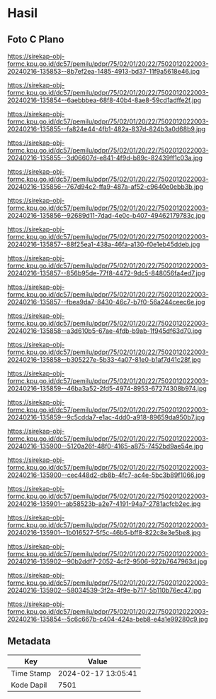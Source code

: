 # Hasil

## Foto C Plano

https://sirekap-obj-formc.kpu.go.id/dc57/pemilu/pdpr/75/02/01/20/22/7502012022003-20240216-135853--8b7ef2ea-1485-4913-bd37-11f9a5618e46.jpg

https://sirekap-obj-formc.kpu.go.id/dc57/pemilu/pdpr/75/02/01/20/22/7502012022003-20240216-135854--6aebbbea-68f8-40b4-8ae8-59cd1adffe2f.jpg

https://sirekap-obj-formc.kpu.go.id/dc57/pemilu/pdpr/75/02/01/20/22/7502012022003-20240216-135855--fa824e44-4fb1-482a-837d-824b3a0d68b9.jpg

https://sirekap-obj-formc.kpu.go.id/dc57/pemilu/pdpr/75/02/01/20/22/7502012022003-20240216-135855--3d06607d-e841-4f9d-b89c-82439ff1c03a.jpg

https://sirekap-obj-formc.kpu.go.id/dc57/pemilu/pdpr/75/02/01/20/22/7502012022003-20240216-135856--767d94c2-ffa9-487a-af52-c9640e0ebb3b.jpg

https://sirekap-obj-formc.kpu.go.id/dc57/pemilu/pdpr/75/02/01/20/22/7502012022003-20240216-135856--92689d11-7dad-4e0c-b407-49462179783c.jpg

https://sirekap-obj-formc.kpu.go.id/dc57/pemilu/pdpr/75/02/01/20/22/7502012022003-20240216-135857--88f25ea1-438a-46fa-a130-f0e1eb45ddeb.jpg

https://sirekap-obj-formc.kpu.go.id/dc57/pemilu/pdpr/75/02/01/20/22/7502012022003-20240216-135857--856b95de-77f8-4472-9dc5-848056fa4ed7.jpg

https://sirekap-obj-formc.kpu.go.id/dc57/pemilu/pdpr/75/02/01/20/22/7502012022003-20240216-135857--fbea9da7-8430-46c7-b7f0-56a244ceec6e.jpg

https://sirekap-obj-formc.kpu.go.id/dc57/pemilu/pdpr/75/02/01/20/22/7502012022003-20240216-135858--a3d610b5-67ae-4fdb-b9ab-1f945df63d70.jpg

https://sirekap-obj-formc.kpu.go.id/dc57/pemilu/pdpr/75/02/01/20/22/7502012022003-20240216-135858--b305227e-5b33-4a07-81e0-b1af7d41c28f.jpg

https://sirekap-obj-formc.kpu.go.id/dc57/pemilu/pdpr/75/02/01/20/22/7502012022003-20240216-135859--46ba3a52-2fd5-4974-8953-67274308b974.jpg

https://sirekap-obj-formc.kpu.go.id/dc57/pemilu/pdpr/75/02/01/20/22/7502012022003-20240216-135859--9c5cdda7-e1ac-4dd0-a918-89659da950b7.jpg

https://sirekap-obj-formc.kpu.go.id/dc57/pemilu/pdpr/75/02/01/20/22/7502012022003-20240216-135900--5120a26f-48f0-4165-a875-7452bd9ae54e.jpg

https://sirekap-obj-formc.kpu.go.id/dc57/pemilu/pdpr/75/02/01/20/22/7502012022003-20240216-135900--cec448d2-db8b-4fc7-ac4e-5bc3b89f1066.jpg

https://sirekap-obj-formc.kpu.go.id/dc57/pemilu/pdpr/75/02/01/20/22/7502012022003-20240216-135901--ab58523b-a2e7-4191-94a7-2781acfcb2ec.jpg

https://sirekap-obj-formc.kpu.go.id/dc57/pemilu/pdpr/75/02/01/20/22/7502012022003-20240216-135901--1b016527-5f5c-46b5-bff8-822c8e3e5be8.jpg

https://sirekap-obj-formc.kpu.go.id/dc57/pemilu/pdpr/75/02/01/20/22/7502012022003-20240216-135902--90b2ddf7-2052-4cf2-9506-922b7647963d.jpg

https://sirekap-obj-formc.kpu.go.id/dc57/pemilu/pdpr/75/02/01/20/22/7502012022003-20240216-135902--58034539-3f2a-4f9e-b717-5b110b76ec47.jpg

https://sirekap-obj-formc.kpu.go.id/dc57/pemilu/pdpr/75/02/01/20/22/7502012022003-20240216-135854--5c6c667b-c404-424a-beb8-e4a1e99280c9.jpg


## Metadata

| Key        | Value               |
| ---------- | ------------------- |
| Time Stamp | 2024-02-17 13:05:41 |
| Kode Dapil | 7501                |



